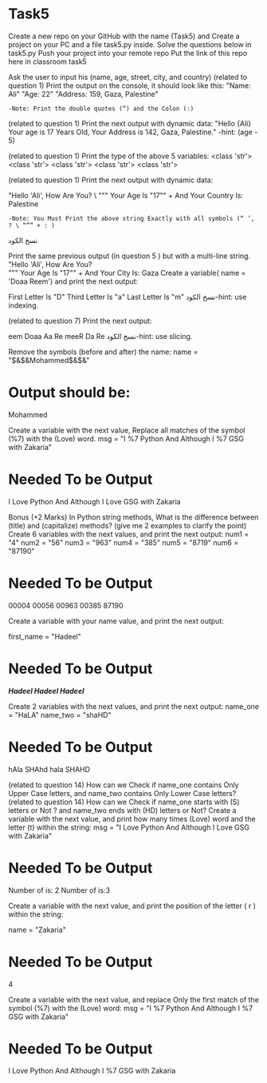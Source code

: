 # Task5



Create a new repo on your GitHub with the name (Task5) and Create a project on your PC and a file task5.py inside.
Solve the questions below in task5.py
Push your project into your remote repo
Put the link of this repo here in classroom task5

Ask the user to input his (name, age, street, city, and country)
(related to question 1) Print the output on the console, it should look like this:
"Name: Ali"
"Age: 22"
"Address: 159, Gaza, Palestine"

	-Note: Print the double quotes (“) and the Colon (:)

(related to question 1) Print the next output with dynamic data:
"Hello {Ali} Your age is 17 Years Old, Your Address is 142, Gaza, Palestine."
-hint: (age - 5) 



(related to question 1) Print the type of the above 5 variables:
<class 'str'> <class 'str'>
<class 'str'> <class 'str'>
<class 'str'>


(related to question 1) Print the next output with dynamic data:

"Hello 'Ali', How Are You? \ """ Your Age Is "17"" + And Your Country Is: Palestine

	-Note: You Must Print the above string Exactly with all symbols (“ ‘, ? \ “”” + : ) 

نسخ الكود


Print the same previous output (in question 5 ) but with a multi-line string.
"Hello 'Ali', How Are You? \
""" Your Age Is "17"" + And
 Your City Is: Gaza
Create a variable( name = 'Doaa Reem') and print the next output:


First Letter Is "D"
Third Letter Is "a"
Last Letter Is "m"
نسخ الكود-hint: use indexing.


(related to question 7) Print the next output:

eem
Doaa
Aa Re
meeR
Da Re
نسخ الكود-hint: use slicing.


Remove the symbols (before and after) the name:
name = "$&$&Mohammed$&$&"
# Output should be:
Mohammed


Create a variable with the next value, Replace all matches of the symbol (%7) with the (Love) word.
msg = "I %7 Python And Although I %7 GSG with Zakaria"


# Needed To be Output
I Love Python And Although I Love  GSG with Zakaria



	

Bonus (+2 Marks)
In Python string methods, What is the difference between (title) and (capitalize) methods? (give me 2 examples to clarify the point)
Create 6 variables with the next values, and print the next output:
num1 = "4"
num2 = "56"
num3 = "963"
num4 = "385"
num5 = "8719"
num6 = "87190"


# Needed To be Output
00004
00056
00963
00385
87190

Create a variable with your name value, and print the next output:

first_name = "Hadeel"


# Needed To be Output
***********Hadeel
***********Hadeel***********
Hadeel***********

Create 2 variables with the next values, and print the next output:
name_one = "HaLA"
name_two = "shaHD"


# Needed To be Output
hAla
SHAhd
hala
SHAHD

(related to question 14) How can we Check if name_one contains Only Upper Case letters, and name_two contains Only Lower Case letters?
(related to question 14) How can we Check if name_one starts with (S) letters or Not ? and name_two ends with (HD) letters or Not?
Create a variable with the next value, and print how many times (Love) word and the letter (t) within the string:
msg = "I Love Python And Although I Love GSG with Zakaria"


# Needed To be Output
Number of <Love> is: 2
Number of <t> is:3

Create a variable with the next value, and print the position of the letter ( r ) within the string:

name = "Zakaria"


# Needed To be Output
4

Create a variable with the next value, and replace Only the first match of the symbol (%7) with the (Love) word:
msg = "I %7 Python And Although I %7 GSG with Zakaria"


# Needed To be Output
I Love Python And Although I %7 GSG with Zakaria





